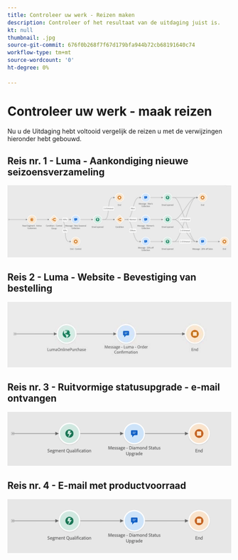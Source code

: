 ```yaml
---
title: Controleer uw werk - Reizen maken
description: Controleer of het resultaat van de uitdaging juist is.
kt: null
thumbnail: .jpg
source-git-commit: 676f0b268f7f67d179bfa944b72cb68191640c74
workflow-type: tm+mt
source-wordcount: '0'
ht-degree: 0%

---
```



# Controleer uw werk - maak reizen

Nu u de Uitdaging hebt voltooid vergelijk de reizen u met de verwijzingen hieronder hebt gebouwd.

## Reis nr. 1 - Luma - Aankondiging nieuwe seizoensverzameling

![Nieuwe aankondiging van seizoensverzameling](/help/challenges/assets/journey-1-summer-collection.jpg)

## Reis 2 - Luma - Website - Bevestiging van bestelling


![Luma - Website - Bevestiging van de Orde](/help/challenges/assets/journey-2-order-confirmation.jpg)

## Reis nr. 3 - Ruitvormige statusupgrade - e-mail ontvangen

![Ruitstatus upgrade welkom-e-mail](/help/challenges/assets/journey-3-diamond-status-upgrade.png)

## Reis nr. 4 - E-mail met productvoorraad

![E-mailadres voor productvoorraad](/help/challenges/assets/journey-3-diamond-status-upgrade.png)